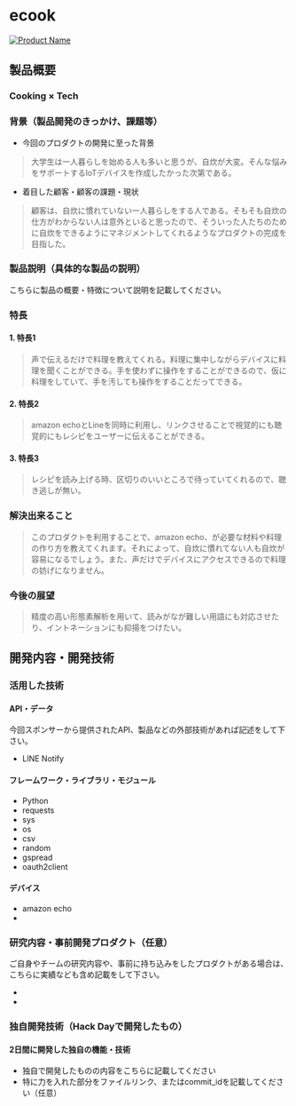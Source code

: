 # ecook

[![Product Name](image.png)](https://www.youtube.com/watch?v=G5rULR53uMk)

## 製品概要
### Cooking × Tech

### 背景（製品開発のきっかけ、課題等）

- 今回のプロダクトの開発に至った背景
> 大学生は一人暮らしを始める人も多いと思うが、自炊が大変。そんな悩みをサポートするIoTデバイスを作成したかった次第である。

- 着目した顧客・顧客の課題・現状
> 顧客は、自炊に慣れていない一人暮らしをする人である。そもそも自炊の仕方がわからない人は意外といると思ったので、そういった人たちのために自炊をできるようにマネジメントしてくれるようなプロダクトの完成を目指した。

### 製品説明（具体的な製品の説明）
こちらに製品の概要・特徴について説明を記載してください。

### 特長

#### 1. 特長1
>声で伝えるだけで料理を教えてくれる。料理に集中しながらデバイスに料理を聞くことができる。手を使わずに操作をすることができるので、仮に料理をしていて、手を汚しても操作をすることだってできる。

#### 2. 特長2
>amazon echoとLineを同時に利用し、リンクさせることで視覚的にも聴覚的にもレシピをユーザーに伝えることができる。

#### 3. 特長3
>レシピを読み上げる時、区切りのいいところで待っていてくれるので、聴き逃しが無い。

### 解決出来ること
>このプロダクトを利用することで、amazon echo、が必要な材料や料理の作り方を教えてくれます。それによって、自炊に慣れてない人も自炊が容易になるでしょう。また、声だけでデバイスにアクセスできるので料理の妨げになりません。

### 今後の展望
> 精度の高い形態素解析を用いて、読みがなが難しい用語にも対応させたり、イントネーションにも抑揚をつけたい。


## 開発内容・開発技術
### 活用した技術
#### API・データ
今回スポンサーから提供されたAPI、製品などの外部技術があれば記述をして下さい。
  
*  LINE Notify

#### フレームワーク・ライブラリ・モジュール
* Python
* requests
* sys
* os
* csv
* random
* gspread
* oauth2client

#### デバイス
* amazon echo
* 

### 研究内容・事前開発プロダクト（任意）
ご自身やチームの研究内容や、事前に持ち込みをしたプロダクトがある場合は、こちらに実績なども含め記載をして下さい。

* 
* 


### 独自開発技術（Hack Dayで開発したもの）
#### 2日間に開発した独自の機能・技術
* 独自で開発したものの内容をこちらに記載してください
* 特に力を入れた部分をファイルリンク、またはcommit_idを記載してください（任意）
